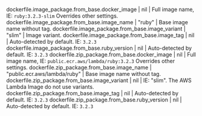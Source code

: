 dockerfile.image_package.from_base.docker_image | nil | Full image name, IE: `ruby:3.2.3-slim` Overrides other settings.
dockerfile.image_package.from_base.image_name | "ruby" | Base image name without tag.
dockerfile.image_package.from_base.image_variant | "slim" | Image variant.
dockerfile.image_package.from_base.image_tag | nil | Auto-detected by default. IE: `3.2.3`
dockerfile.image_package.from_base.ruby_version | nil | Auto-detected by default. IE: `3.2.3`
dockerfile.zip_package.from_base.docker_image | nil | Full image name, IE: `public.ecr.aws/lambda/ruby:3.2.3` Overrides other settings.
dockerfile.zip_package.from_base.image_name | "public.ecr.aws/lambda/ruby" | Base image name without tag.
dockerfile.zip_package.from_base.image_variant | nil | IE: "slim". The AWS Lambda Image do not use variants.
dockerfile.zip_package.from_base.image_tag | nil | Auto-detected by default. IE: `3.2.3`
dockerfile.zip_package.from_base.ruby_version | nil | Auto-detected by default. IE: `3.2.3`